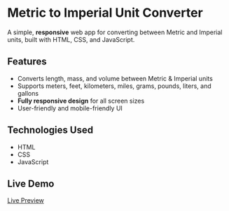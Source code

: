 # Metric to Imperial Unit Converter  

A simple, **responsive** web app for converting between Metric and Imperial units, built with HTML, CSS, and JavaScript.  

## Features  
- Converts length, mass, and volume between Metric & Imperial units  
- Supports meters, feet, kilometers, miles, grams, pounds, liters, and gallons  
- **Fully responsive design** for all screen sizes  
- User-friendly and mobile-friendly UI

## Technologies Used  
- HTML  
- CSS  
- JavaScript 

## Live Demo  
[Live Preview](https://unit-converter-app-ashir.netlify.app/) 
